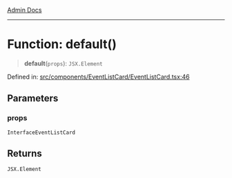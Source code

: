 [Admin Docs](/)

***

# Function: default()

> **default**(`props`): `JSX.Element`

Defined in: [src/components/EventListCard/EventListCard.tsx:46](https://github.com/PalisadoesFoundation/talawa-admin/blob/main/src/components/EventListCard/EventListCard.tsx#L46)

## Parameters

### props

`InterfaceEventListCard`

## Returns

`JSX.Element`
